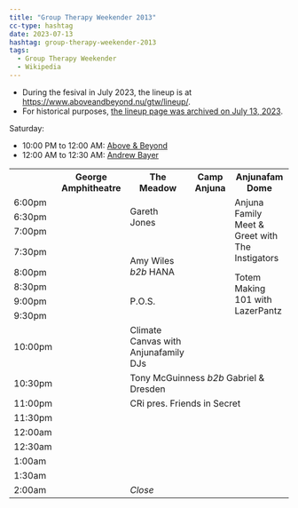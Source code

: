 ```yaml
---
title: "Group Therapy Weekender 2013"
cc-type: hashtag
date: 2023-07-13
hashtag: group-therapy-weekender-2013
tags:
  - Group Therapy Weekender
  - Wikipedia
---
```


* During the fesival in July 2023, the lineup is at https://www.aboveandbeyond.nu/gtw/lineup/.
* For historical purposes, [the lineup page was archived on July 13, 2023](https://web.archive.org/web/20230714042513/https://www.aboveandbeyond.nu/gtw/lineup/).

Saturday:
* 10:00 PM to 12:00 AM: [Above & Beyond](/above-and-beyond/)
* 12:00 AM to 12:30 AM: [Andrew Bayer](/andrew-bayer/)

<table>

  <tr>
    <th></th>
    <th>George Amphitheatre</th>
    <th>The Meadow</th>
    <th>Camp Anjuna</th>
    <th>Anjunafam Dome</th>
  </tr>

  <tr>
    <td>6:00pm</td>
    <td rowspan="17">
    <td rowspan="3">Gareth Jones</td>
    <td rowspan="10"></td>
    <td rowspan="4">Anjuna Family Meet & Greet with The Instigators</td>
  </tr>
  
  <tr>
    <td>6:30pm</td>
  </tr>

  <tr>
    <td>7:00pm</td>
  </tr>

  <tr>
    <td>7:30pm</td>
    <!-- The Meadows -->
    <td rowspan="3">Amy Wiles <em>b2b</em> HANA</td>
  </tr>

  <tr>
    <td>8:00pm</td>
    <!-- Anjunafam Dome -->
    <td rowspan="4">Totem Making 101 with LazerPantz</td>
  </tr>

  <tr>
    <td>8:30pm</td>
  </tr>

  <tr>
    <td>9:00pm</td>
    <!-- The Meadow -->
    <td>P.O.S.</td>
  </tr>

  <tr>
    <td>9:30pm</td>
  </tr>

  <tr>
    <td>10:00pm</td>
    <!-- Anjunafam Dome -->
    <td>Climate Canvas with Anjunafamily DJs</td>
  </tr>

  <tr>
    <td>10:30pm</td>
    <!-- The Meadow -->
    <td colspan="3">Tony McGuinness <em>b2b</em> Gabriel & Dresden</td>
  </tr>

  <tr>
    <td>11:00pm</td>
    <!-- The Camp Anjuna -->
    <td colspan="6">CRi pres. Friends in Secret</td>
  </tr>

  <tr>
    <td>11:30pm</td>
  </tr>

  <tr>
    <td>12:00am</td>
  </tr>

  <tr>
    <td>12:30am</td>
  </tr>

  <tr>
    <td>1:00am</td>
  </tr>

  <tr>
    <td>1:30am</td>
  </tr>

  <tr>
    <td>2:00am</td>
    <!-- Anjunafam Dome -->
    <td><em>Close</tm></td>
  </tr>

</table>